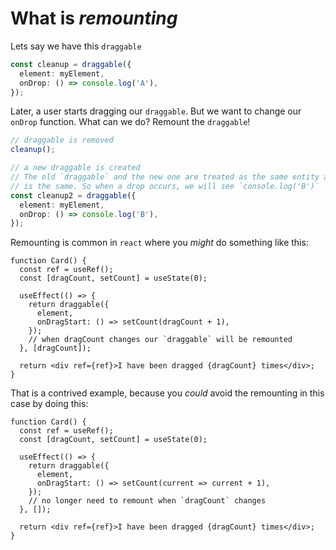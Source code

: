 # What is _remounting_

Lets say we have this `draggable`

```ts
const cleanup = draggable({
  element: myElement,
  onDrop: () => console.log('A'),
});
```

Later, a user starts dragging our `draggable`. But we want to change our `onDrop` function. What can we do? Remount the `draggable`!

```ts
// draggable is removed
cleanup();

// a new draggable is created
// The old `draggable` and the new one are treated as the same entity are their `element`
// is the same. So when a drop occurs, we will see `console.log('B')`
const cleanup2 = draggable({
  element: myElement,
  onDrop: () => console.log('B'),
});
```

Remounting is common in `react` where you _might_ do something like this:

```tsx
function Card() {
  const ref = useRef();
  const [dragCount, setCount] = useState(0);

  useEffect(() => {
    return draggable({
      element,
      onDragStart: () => setCount(dragCount + 1),
    });
    // when dragCount changes our `draggable` will be remounted
  }, [dragCount]);

  return <div ref={ref}>I have been dragged {dragCount} times</div>;
}
```

That is a contrived example, because you _could_ avoid the remounting in this case by doing this:

```tsx
function Card() {
  const ref = useRef();
  const [dragCount, setCount] = useState(0);

  useEffect(() => {
    return draggable({
      element,
      onDragStart: () => setCount(current => current + 1),
    });
    // no longer need to remount when `dragCount` changes
  }, []);

  return <div ref={ref}>I have been dragged {dragCount} times</div>;
}
```
